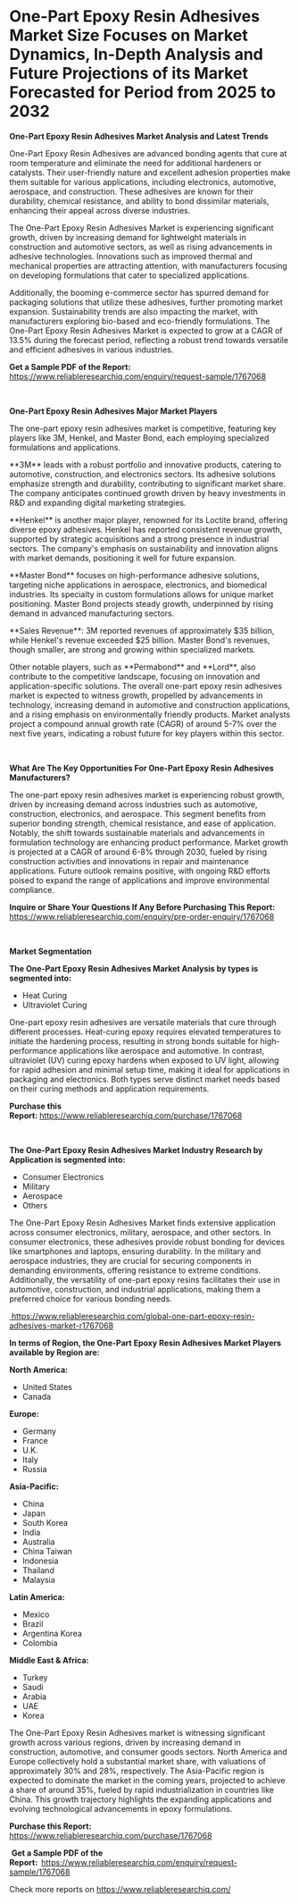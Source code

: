 <p><h1>One-Part Epoxy Resin Adhesives Market Size Focuses on Market Dynamics, In-Depth Analysis and Future Projections of its Market Forecasted for Period from 2025 to 2032</h1></p><p><strong>One-Part Epoxy Resin Adhesives Market Analysis and Latest Trends</strong></p>
<p><p>One-Part Epoxy Resin Adhesives are advanced bonding agents that cure at room temperature and eliminate the need for additional hardeners or catalysts. Their user-friendly nature and excellent adhesion properties make them suitable for various applications, including electronics, automotive, aerospace, and construction. These adhesives are known for their durability, chemical resistance, and ability to bond dissimilar materials, enhancing their appeal across diverse industries.</p><p>The One-Part Epoxy Resin Adhesives Market is experiencing significant growth, driven by increasing demand for lightweight materials in construction and automotive sectors, as well as rising advancements in adhesive technologies. Innovations such as improved thermal and mechanical properties are attracting attention, with manufacturers focusing on developing formulations that cater to specialized applications. </p><p>Additionally, the booming e-commerce sector has spurred demand for packaging solutions that utilize these adhesives, further promoting market expansion. Sustainability trends are also impacting the market, with manufacturers exploring bio-based and eco-friendly formulations. The One-Part Epoxy Resin Adhesives Market is expected to grow at a CAGR of 13.5% during the forecast period, reflecting a robust trend towards versatile and efficient adhesives in various industries.</p></p>
<p><strong>Get a Sample PDF of the Report:&nbsp;</strong> <a href="https://www.reliableresearchiq.com/enquiry/request-sample/1767068?utm_campaign=2224&utm_medium=2&utm_source=Github&utm_content=ia&utm_term=02022025&utm_id=one-part-epoxy-resin-adhesives">https://www.reliableresearchiq.com/enquiry/request-sample/1767068</a></p>
<p>&nbsp;</p>
<p><strong>One-Part Epoxy Resin Adhesives Major Market Players</strong></p>
<p><p>The one-part epoxy resin adhesives market is competitive, featuring key players like 3M, Henkel, and Master Bond, each employing specialized formulations and applications. </p><p>**3M** leads with a robust portfolio and innovative products, catering to automotive, construction, and electronics sectors. Its adhesive solutions emphasize strength and durability, contributing to significant market share. The company anticipates continued growth driven by heavy investments in R&D and expanding digital marketing strategies.</p><p>**Henkel** is another major player, renowned for its Loctite brand, offering diverse epoxy adhesives. Henkel has reported consistent revenue growth, supported by strategic acquisitions and a strong presence in industrial sectors. The company's emphasis on sustainability and innovation aligns with market demands, positioning it well for future expansion.</p><p>**Master Bond** focuses on high-performance adhesive solutions, targeting niche applications in aerospace, electronics, and biomedical industries. Its specialty in custom formulations allows for unique market positioning. Master Bond projects steady growth, underpinned by rising demand in advanced manufacturing sectors.</p><p>**Sales Revenue**: 3M reported revenues of approximately $35 billion, while Henkel's revenue exceeded $25 billion. Master Bond's revenues, though smaller, are strong and growing within specialized markets.</p><p>Other notable players, such as **Permabond** and **Lord**, also contribute to the competitive landscape, focusing on innovation and application-specific solutions. The overall one-part epoxy resin adhesives market is expected to witness growth, propelled by advancements in technology, increasing demand in automotive and construction applications, and a rising emphasis on environmentally friendly products. Market analysts project a compound annual growth rate (CAGR) of around 5-7% over the next five years, indicating a robust future for key players within this sector.</p></p>
<p>&nbsp;</p>
<p><strong>What Are The Key Opportunities For One-Part Epoxy Resin Adhesives Manufacturers?</strong></p>
<p><p>The one-part epoxy resin adhesives market is experiencing robust growth, driven by increasing demand across industries such as automotive, construction, electronics, and aerospace. This segment benefits from superior bonding strength, chemical resistance, and ease of application. Notably, the shift towards sustainable materials and advancements in formulation technology are enhancing product performance. Market growth is projected at a CAGR of around 6-8% through 2030, fueled by rising construction activities and innovations in repair and maintenance applications. Future outlook remains positive, with ongoing R&D efforts poised to expand the range of applications and improve environmental compliance.</p></p>
<p><strong>Inquire or Share Your Questions If Any Before Purchasing This Report:</strong> <a href="https://www.reliableresearchiq.com/enquiry/pre-order-enquiry/1767068?utm_campaign=2224&utm_medium=2&utm_source=Github&utm_content=ia&utm_term=02022025&utm_id=one-part-epoxy-resin-adhesives">https://www.reliableresearchiq.com/enquiry/pre-order-enquiry/1767068</a></p>
<p>&nbsp;</p>
<p><strong>Market Segmentation</strong></p>
<p><strong>The One-Part Epoxy Resin Adhesives Market Analysis by types is segmented into:</strong></p>
<p><ul><li>Heat Curing</li><li>Ultraviolet Curing</li></ul></p>
<p><p>One-part epoxy resin adhesives are versatile materials that cure through different processes. Heat-curing epoxy requires elevated temperatures to initiate the hardening process, resulting in strong bonds suitable for high-performance applications like aerospace and automotive. In contrast, ultraviolet (UV) curing epoxy hardens when exposed to UV light, allowing for rapid adhesion and minimal setup time, making it ideal for applications in packaging and electronics. Both types serve distinct market needs based on their curing methods and application requirements.</p></p>
<p><strong>Purchase this Report:&nbsp;</strong><a href="https://www.reliableresearchiq.com/purchase/1767068?utm_campaign=2224&utm_medium=2&utm_source=Github&utm_content=ia&utm_term=02022025&utm_id=one-part-epoxy-resin-adhesives">https://www.reliableresearchiq.com/purchase/1767068</a></p>
<p>&nbsp;</p>
<p><strong>The One-Part Epoxy Resin Adhesives Market Industry Research by Application is segmented into:</strong></p>
<p><ul><li>Consumer Electronics</li><li>Military</li><li>Aerospace</li><li>Others</li></ul></p>
<p><p>The One-Part Epoxy Resin Adhesives Market finds extensive application across consumer electronics, military, aerospace, and other sectors. In consumer electronics, these adhesives provide robust bonding for devices like smartphones and laptops, ensuring durability. In the military and aerospace industries, they are crucial for securing components in demanding environments, offering resistance to extreme conditions. Additionally, the versatility of one-part epoxy resins facilitates their use in automotive, construction, and industrial applications, making them a preferred choice for various bonding needs.</p></p>
<p><a href="https://www.reliableresearchiq.com/global-one-part-epoxy-resin-adhesives-market-r1767068?utm_campaign=2224&utm_medium=2&utm_source=Github&utm_content=ia&utm_term=02022025&utm_id=one-part-epoxy-resin-adhesives">&nbsp;https://www.reliableresearchiq.com/global-one-part-epoxy-resin-adhesives-market-r1767068</a></p>
<p><strong>In terms of Region, the One-Part Epoxy Resin Adhesives Market Players available by Region are:</strong></p>
<p>
    <p> <strong> North America: </strong>
        <ul>
            <li>United States</li>
            <li>Canada</li>
        </ul>
        </p> 
    <p> <strong> Europe: </strong>
        <ul>
            <li>Germany</li>
            <li>France</li>
            <li>U.K.</li>
            <li>Italy</li>
            <li>Russia</li>
        </ul>
        </p> 
    <p> <strong> Asia-Pacific: </strong>
        <ul>
            <li>China</li>
            <li>Japan</li>
            <li>South Korea</li>
            <li>India</li>
            <li>Australia</li>
            <li>China Taiwan</li>
            <li>Indonesia</li>
            <li>Thailand</li>
            <li>Malaysia</li>
        </ul>
        </p> 
    <p> <strong> Latin America: </strong>
        <ul>
            <li>Mexico</li>
            <li>Brazil</li>
            <li>Argentina Korea</li>
            <li>Colombia</li>
        </ul>
        </p> 
    <p> <strong> Middle East & Africa: </strong>
        <ul>
            <li>Turkey</li>
            <li>Saudi</li>
            <li>Arabia</li>
            <li>UAE</li>
            <li>Korea</li>
        </ul>
    </p>
    </p>
<p><p>The One-Part Epoxy Resin Adhesives market is witnessing significant growth across various regions, driven by increasing demand in construction, automotive, and consumer goods sectors. North America and Europe collectively hold a substantial market share, with valuations of approximately 30% and 28%, respectively. The Asia-Pacific region is expected to dominate the market in the coming years, projected to achieve a share of around 35%, fueled by rapid industrialization in countries like China. This growth trajectory highlights the expanding applications and evolving technological advancements in epoxy formulations.</p></p>
<p><strong>Purchase this Report: </strong><a href="https://www.reliableresearchiq.com/purchase/1767068?utm_campaign=2224&utm_medium=2&utm_source=Github&utm_content=ia&utm_term=02022025&utm_id=one-part-epoxy-resin-adhesives">https://www.reliableresearchiq.com/purchase/1767068</a></p>
<p>&nbsp;<strong>Get a Sample PDF of the Report:&nbsp;&nbsp;</strong><a href="https://www.reliableresearchiq.com/enquiry/request-sample/1767068?utm_campaign=2224&utm_medium=2&utm_source=Github&utm_content=ia&utm_term=02022025&utm_id=one-part-epoxy-resin-adhesives">https://www.reliableresearchiq.com/enquiry/request-sample/1767068</a></p>
<p><strong></strong></p>
<p>Check more reports on <a href="https://www.reliableresearchiq.com/?utm_campaign=2224&utm_medium=2&utm_source=Github&utm_content=ia&utm_term=02022025&utm_id=one-part-epoxy-resin-adhesives">https://www.reliableresearchiq.com/</a></p>
